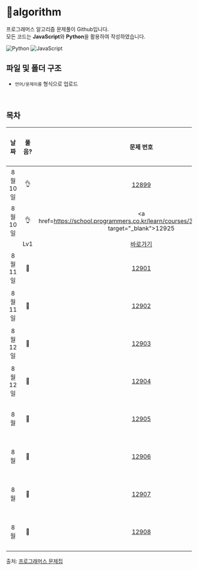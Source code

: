# :cactus:algorithm
프로그래머스 알고리즘 문제풀이 Github입니다.  
모든 코드는 **JavaScript**와 **Python**을 활용하여 작성하였습니다. 

![Python](https://img.shields.io/badge/python-3670A0?style=for-the-badge&logo=python&logoColor=ffdd54)
![JavaScript](https://img.shields.io/badge/javascript-%23323330.svg?style=for-the-badge&logo=javascript&logoColor=%23F7DF1E)
<br/>

## 파일 및 폴더 구조
- `언어/문제이름` 형식으로 업로드

<br/>

## 목차


|          날짜          |        풀음?         |        문제 번호         |        문제 이름         |         난이도          |        풀이 링크         |
| :-----: | :-----: | :-----: | :-----: | :-----: | :-----: |
| 8월 10일 |  :ok_hand:  | <a href="https://school.programmers.co.kr/learn/courses/30/lessons/12899" target="_blank">12899</a> | <a href="https://school.programmers.co.kr/learn/courses/30/lessons/12899" target="_blank">124 나라의 숫자</a> | Lv2 | <a href="./JS/124나라의숫자.js">바로가기</a> |
| 8월 10일 |  :ok_hand:  | <a href=https://school.programmers.co.kr/learn/courses/30/lessons/12925" target="_blank">12925</a> | <a href=https://school.programmers.co.kr/learn/courses/30/lessons/12925" target="_blank">문자열을 정수로 바꾸기
</a> | Lv1 | <a href="./JS/문자열을 정수로 바꾸기.js">바로가기</a> |
| 8월 11일 | :running: | <a href="https://school.programmers.co.kr/learn/courses/30/lessons/12901" target="_blank">12901</a> | <a href="https://school.programmers.co.kr/learn/courses/30/lessons/12901" target="_blank">2016년</a> | Lv1 | <a href="./JS/2016년.js">바로가기</a> |
| 8월 11일 | :running: | <a href="https://school.programmers.co.kr/learn/courses/30/lessons/12902" target="_blank">12902</a> | <a href="https://school.programmers.co.kr/learn/courses/30/lessons/12902" target="_blank">3 x n 타일링</a> | Lv1 | <a href="./JS/3xn타일링.js">바로가기</a> |
| 8월 12일 | :running: | <a href="https://school.programmers.co.kr/learn/courses/30/lessons/12903" target="_blank">12903</a> | <a href="https://school.programmers.co.kr/learn/courses/30/lessons/12903" target="_blank">가운데글자 가져오기</a> | Lv1 | <a href="./JS/가운데글자가져오기.js">바로가기</a> |
| 8월 12일 | :running: | <a href="https://school.programmers.co.kr/learn/courses/30/lessons/12904" target="_blank">12904</a> | <a href="https://school.programmers.co.kr/learn/courses/30/lessons/12904" target="_blank">가장 긴 팰린드롬</a> | Lv1 | <a href="./JS/가장큰팰린드롬.js">바로가기</a> |
| 8월 | :running: | <a href="https://school.programmers.co.kr/learn/courses/30/lessons/12905" target="_blank">12905</a> | <a href="https://school.programmers.co.kr/learn/courses/30/lessons/12905" target="_blank">가장 큰 정사각형 찾기</a> | Lv1 | <a href="./JS/가장큰정사각형찾기.js">바로가기</a> |
| 8월 | :running: | <a href="https://school.programmers.co.kr/learn/courses/30/lessons/12906" target="_blank">12906</a> | <a href="https://school.programmers.co.kr/learn/courses/30/lessons/12906" target="_blank">거스름돈</a> | Lv1 | <a href="./JS/거스름돈.js">바로가기</a> |
| 8월 | :running: | <a href="https://school.programmers.co.kr/learn/courses/30/lessons/12907" target="_blank">12907</a> | <a href="https://school.programmers.co.kr/learn/courses/30/lessons/12907" target="_blank">직사각형의 넓이</a> | Lv1 | <a href="./JS/직사각형의넓이.js">바로가기</a> |
| 8월 | :running: | <a href="https://school.programmers.co.kr/learn/courses/30/lessons/12908" target="_blank">12908</a> | <a href="https://school.programmers.co.kr/learn/courses/30/lessons/12908" target="_blank">나누어 떨어지는 숫자 배열</a> | Lv1 | <a href="./JS/나누어떨어지는숫자배열.js">바로가기</a> |

출처: [프로그래머스 문제집](https://school.programmers.co.kr/learn/challenges)
